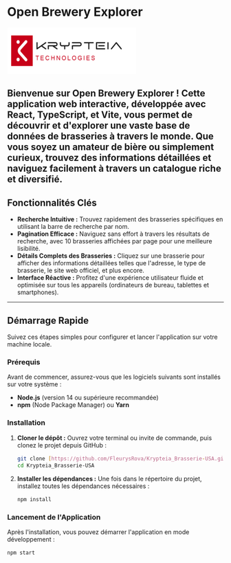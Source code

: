 #  Open Brewery Explorer

![Krypteia Logo](src/assets/krypteia-logo.png)

Bienvenue sur **Open Brewery Explorer** ! Cette application web interactive, développée avec **React**, **TypeScript**, et **Vite**, vous permet de découvrir et d'explorer une vaste base de données de brasseries à travers le monde. Que vous soyez un amateur de bière ou simplement curieux, trouvez des informations détaillées et naviguez facilement à travers un catalogue riche et diversifié.
---

##  Fonctionnalités Clés

* **Recherche Intuitive :** Trouvez rapidement des brasseries spécifiques en utilisant la barre de recherche par nom.
* **Pagination Efficace :** Naviguez sans effort à travers les résultats de recherche, avec 10 brasseries affichées par page pour une meilleure lisibilité.
* **Détails Complets des Brasseries :** Cliquez sur une brasserie pour afficher des informations détaillées telles que l'adresse, le type de brasserie, le site web officiel, et plus encore.
* **Interface Réactive :** Profitez d'une expérience utilisateur fluide et optimisée sur tous les appareils (ordinateurs de bureau, tablettes et smartphones).

---

##  Démarrage Rapide

Suivez ces étapes simples pour configurer et lancer l'application sur votre machine locale.

### Prérequis
Avant de commencer, assurez-vous que les logiciels suivants sont installés sur votre système :

* **Node.js** (version 14 ou supérieure recommandée)
* **npm** (Node Package Manager) ou **Yarn**

### Installation
1.  **Cloner le dépôt :**
    Ouvrez votre terminal ou invite de commande, puis clonez le projet depuis GitHub :
    ```bash
    git clone [https://github.com/FleurysRova/Krypteia_Brasserie-USA.git](https://github.com/FleurysRova/-Krypteia_Brasserie-USA-)
    cd Krypteia_Brasserie-USA
    ```
    
2.  **Installer les dépendances :**
    Une fois dans le répertoire du projet, installez toutes les dépendances nécessaires :
    ```bash
    npm install
    ```

### Lancement de l'Application
Après l'installation, vous pouvez démarrer l'application en mode développement :

```bash
npm start